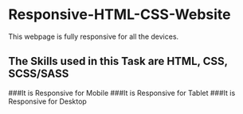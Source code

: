 # Responsive-HTML-CSS-Website
This webpage is fully responsive for all the devices.

## The Skills used in this Task are HTML, CSS, SCSS/SASS

###It is Responsive for Mobile
###It is Responsive for Tablet
###It is Responsive for Desktop
